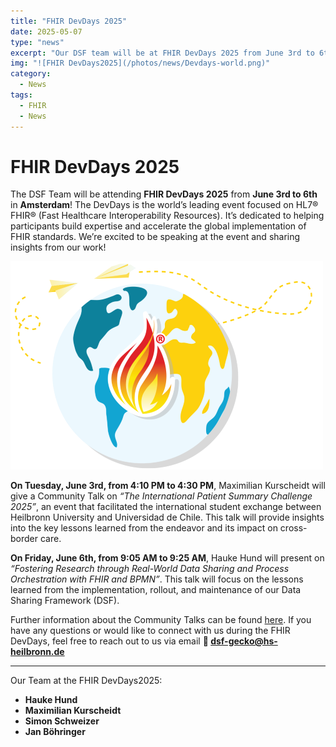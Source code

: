 ```yaml
---
title: "FHIR DevDays 2025"
date: 2025-05-07
type: "news"
excerpt: "Our DSF team will be at FHIR DevDays 2025 from June 3rd to 6th in Amsterdam! DevDays is the world’s leading FHIR event in the field of digital health. Join us at the event for engaging community talks by Maximilian Kurscheidt and Hauke Hund. We’ll be discussing the International Patient Summary Challenge 2025, as well as how we can foster research through Real-World Data Sharing and Process Orchestration using FHIR and BPMN. We look forward to seeing you there! If you'd like to connect with us during the event, feel free to arrange a meeting beforehand by emailing us at <strong>📧 dsf-gecko@hs-heilbronn.de</strong>."
img: "![FHIR DevDays2025](/photos/news/Devdays-world.png)"
category: 
  - News
tags:
  - FHIR 
  - News
---
```

# FHIR DevDays 2025
The DSF Team will be attending **FHIR DevDays 2025** from **June 3rd to 6th** in **Amsterdam**! The DevDays is the world’s leading event focused on HL7® FHIR® (Fast Healthcare Interoperability Resources). It’s dedicated to helping participants build expertise and accelerate the global implementation of FHIR standards. We’re excited to be speaking at the event and sharing insights from our work!

![FHIR DevDays2025](/photos/news/Devdays-world.png)

**On Tuesday, June 3rd, from 4:10 PM to 4:30 PM**,
Maximilian Kurscheidt will give a Community Talk on *“The International Patient Summary Challenge 2025”*, an event that facilitated the international student exchange between Heilbronn University and Universidad de Chile. This talk will provide insights into the key lessons learned from the endeavor and its impact on cross-border care.

**On Friday, June 6th, from 9:05 AM to 9:25 AM**,
Hauke Hund will present on *“Fostering Research through Real-World Data Sharing and Process Orchestration with FHIR and BPMN”*. This talk will focus on the lessons learned from the implementation, rollout, and maintenance of our Data Sharing Framework (DSF).

Further information about the Community Talks can be found [here](https://www.devdays.com/program-2025/).
If you have any questions or would like to connect with us during the FHIR DevDays, feel free to reach out to us via email **📧 [dsf-gecko@hs-heilbronn.de ](mailto:dsf-gecko@hs-heilbronn.de)**

---
Our Team at the FHIR DevDays2025: 
* **Hauke Hund**  
* **Maximilian Kurscheidt** 
* **Simon Schweizer** 
* **Jan Böhringer** 